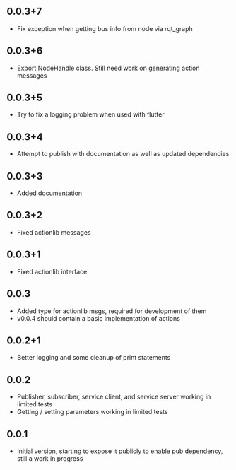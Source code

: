 ## 0.0.3+7
- Fix exception when getting bus info from node via rqt_graph
  
## 0.0.3+6
- Export NodeHandle class. Still need work on generating action messages

## 0.0.3+5
- Try to fix a logging problem when used with flutter

## 0.0.3+4
- Attempt to publish with documentation as well as updated dependencies

## 0.0.3+3
- Added documentation

## 0.0.3+2
- Fixed actionlib messages

## 0.0.3+1
- Fixed actionlib interface
 
## 0.0.3
- Added type for actionlib msgs, required for development of them
- v0.0.4 should contain a basic implementation of actions

## 0.0.2+1
- Better logging and some cleanup of print statements

## 0.0.2

- Publisher, subscriber, service client, and service server working in limited tests
- Getting / setting parameters working in limited tests
 
## 0.0.1

- Initial version, starting to expose it publicly to enable pub dependency, still a work in progress

